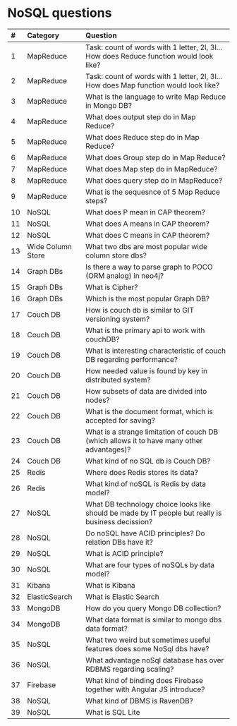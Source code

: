 # NoSQL questions

| #   | Category          | Question                                                                                           |
| :-- | :---------------- | :------------------------------------------------------------------------------------------------- |
| 1   | MapReduce         | Task: count of words with 1 letter, 2l, 3l... How does Reduce function would look like?            |
| 2   | MapReduce         | Task: count of words with 1 letter, 2l, 3l... How does Map function would look like?               |
| 3   | MapReduce         | What is the language to write Map Reduce in Mongo DB?                                              |
| 4   | MapReduce         | What does output step do in Map Reduce?                                                            |
| 5   | MapReduce         | What does Reduce step do in Map Reduce?                                                            |
| 6   | MapReduce         | What does Group step do in Map Reduce?                                                             |
| 7   | MapReduce         | What does Map step do in MapReduce?                                                                |
| 8   | MapReduce         | What does query step do in MapReduce?                                                              |
| 9   | MapReduce         | What is the sequesnce of 5 Map Reduce steps?                                                       |
| 10  | NoSQL             | What does P mean in CAP theorem?                                                                   |
| 11  | NoSQL             | What does A means in CAP theorem?                                                                  |
| 12  | NoSQL             | What does C means in CAP theorem?                                                                  |
| 13  | Wide Column Store | What two dbs are most popular wide column store dbs?                                               |
| 14  | Graph DBs         | Is there a way to parse graph to POCO (ORM analog) in neo4j?                                       |
| 15  | Graph DBs         | What is Cipher?                                                                                    |
| 16  | Graph DBs         | Which is the most popular Graph DB?                                                                |
| 17  | Couch DB          | How is couch db is similar to GIT versioning system?                                               |
| 18  | Couch DB          | What is the primary api to work with couchDB?                                                      |
| 19  | Couch DB          | What is interesting characteristic of couch DB regarding performance?                              |
| 20  | Couch DB          | How needed value is found by key in distributed system?                                            |
| 21  | Couch DB          | How subsets of data are divided into nodes?                                                        |
| 22  | Couch DB          | What is the document format, which is accepted for saving?                                         |
| 23  | Couch DB          | What is a strange limitation of couch DB (which allows it to have many other advantages)?          |
| 24  | Couch DB          | What kind of no SQL db is Couch DB?                                                                |
| 25  | Redis             | Where does Redis stores its data?                                                                  |
| 26  | Redis             | What kind of noSQL is Redis by data model?                                                         |
| 27  | NoSQL             | What DB technology choice looks like should be made by IT people but really is business decission? |
| 28  | NoSQL             | Do noSQL have ACID principles? Do relation DBs have it?                                            |
| 29  | NoSQL             | What is ACID principle?                                                                            |
| 30  | NoSQL             | What are four types of noSQLs by data model?                                                       |
| 31  | Kibana            | What is Kibana                                                                                     |
| 32  | ElasticSearch     | What is Elastic Search                                                                             |
| 33  | MongoDB           | How do you query Mongo DB collection?                                                              |
| 34  | MongoDB           | What data format is similar to mongo dbs data format?                                              |
| 35  | NoSQL             | What two weird but sometimes useful features does some NoSql dbs have?                             |
| 36  | NoSQL             | What advantage noSql database has over RDBMS regarding scaling?                                    |
| 37  | Firebase          | What kind of binding does Firebase together with Angular JS introduce?                             |
| 38  | NoSQL             | What kind of DBMS is RavenDB?                                                                      |
| 39  | NoSQL             | What is SQL Lite                                                                                   |
